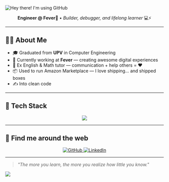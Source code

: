 <!-- Banner (puedes reemplazar por uno personalizado tuyo si quieres) -->
<img src="https://capsule-render.vercel.app/api?type=waving&color=0:1E90FF,100:00BFFF&height=150&section=header&text=Hey%20there!%20I%27m%20using%20GitHub&fontSize=40&fontColor=ffffff" alt="Hey there! I'm using GitHub" />


<p align="center">
  <b>Engineer @ Fever🦄</b> • <i>Builder, debugger, and lifelong learner</i> 💻⚡️  
</p>

---

## 👨‍💻 About Me

- 🎓 Graduated from **UPV** in Computer Engineering  
- 💼 Currently working at **Fever** — creating awesome digital experiences  
- 🧠 Ex English & Math tutor — communication + help others = ❤️  
- 📦 Used to run Amazon Marketplace — I love shipping... and shipped boxes  
- ✍️ Into clean code  

---

## 🚀 Tech Stack

<p align="center">
  <img src="https://skillicons.dev/icons?i=python,django,angular,git,jenkins,java" />
</p>

---

## 🔗 Find me around the web

<p align="center">
  <a href="https://github.com/your-username">
    <img alt="GitHub" src="https://img.shields.io/badge/-GitHub-181717?style=for-the-badge&logo=github&logoColor=white">
  </a>
  <a href="https://www.linkedin.com/in/david-esteso-10215424b/">
    <img alt="LinkedIn" src="https://img.shields.io/badge/-LinkedIn-0077b5?style=for-the-badge&logo=linkedin&logoColor=white">
  </a>
</p>

---

> *"The more you learn, the more you realize how little you know."*  

<img src="https://capsule-render.vercel.app/api?section=footer&type=waving&color=0:1E90FF,100:00BFFF&height=120"/>
